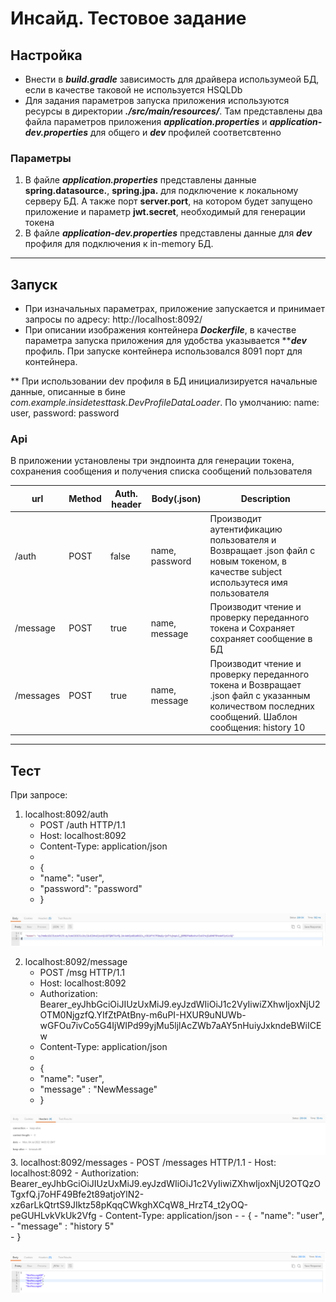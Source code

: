 # Инсайд. Тестовое задание
 
## Настройка
- Внести в ***build.gradle*** зависимость для драйвера использумеой БД, если в качестве таковой не используется HSQLDb
- Для задания параметров запуска приложения используются ресурсы в директории ***./src/main/resources/***.
 Там представлены два файла параметров приложения ***application.properties*** и ***application-dev.properties*** для общего и ***dev*** профилей соответсвтенно

### Параметры
1. В файле ***application.properties*** представлены данные **spring.datasource.**, **spring.jpa.** для подключение к локальному серверу БД. А также порт **server.port**, на котором будет запущено приложение и параметр **jwt.secret**, необходимый для генерации токена 
2. В файле ***application-dev.properties*** представлены данные для ***dev*** профиля для подключения к in-memory БД.  



---
## Запуск
- При изначальных параметрах, приложение запускается и принимает запросы по адресу: http://localhost:8092/
- При описании изображения контейнера ***Dockerfile***, в качестве параметра запуска приложения для удобства  указывается *****dev*** профиль. При запуске контейнера использовался 8091 порт для контейнера.

** При использовании dev профиля в БД инициализируется начальные данные, описанные в бине *com.example.insidetesttask.DevProfileDataLoader*. По умолчанию: name: user, password: password
 
### Api
В приложении установлены три эндпоинта для генерации токена, сохранения сообщения и получения списка сообщений пользователя

|url|Method|Auth. header|Body(.json)|Description
| -----|------|------|------|------|
|/auth|POST|false|name, password|Производит аутентификацию пользователя и Возвращает .json файл с новым токеном, в качестве subject использутеся имя пользователя
|/message|POST|true|name, message|Производит чтение и проверку переданного токена и Сохраняет сохраняет сообщение в БД
|/messages|POST|true|name, message|Производит чтение и проверку переданного токена и Возвращает .json файл с указанным количеством последних сообщений. Шаблон сообщения: history 10

---
## Тест
При запросе:

1. localhost:8092/auth
	- POST /auth HTTP/1.1
	- Host: localhost:8092
	- Content-Type: application/json
	-
	- {
	- "name": "user",
	- "password": "password"
	- }

![1](testshots/test1.jpeg)

2. localhost:8092/message
	- POST /msg HTTP/1.1
	- Host: localhost:8092
	- Authorization: Bearer_eyJhbGciOiJIUzUxMiJ9.eyJzdWIiOiJ1c2VyIiwiZXhwIjoxNjU2OTM0NjgzfQ.YIfZtPAtBny-m6uPI-HXUR9uNUWb-wGFOu7ivCo5G4IjWIPd99yjMu5ljlAcZWb7aAY5nHuiyJxkndeBWiICEw
	- Content-Type: application/json
	-
	- {
	- "name": "user",
	- "message" : "NewMessage" 
	- }


![2](testshots/test2.jpeg)
3. localhost:8092/messages
	- POST /messages HTTP/1.1
	- Host: localhost:8092
	- Authorization: Bearer_eyJhbGciOiJIUzUxMiJ9.eyJzdWIiOiJ1c2VyIiwiZXhwIjoxNjU2OTQzOTgxfQ.j7oHF49Bfe2t89atjoYlN2-xz6arLkQtrtS9JIktz58pKqqCWkghXCqW8_HrzT4_t2yOQ-peGUHLvkVkUk2Vfg
	- Content-Type: application/json
	- 
	- {
	- "name": "user",
	- "message" : "history 5"	
	- }	

![3](testshots/test3.jpeg)